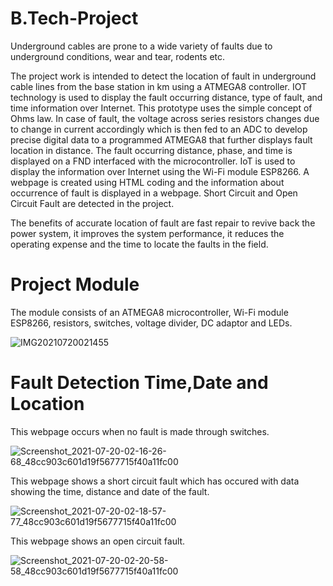 # B.Tech-Project
Underground cables are prone to a wide variety of faults due to underground conditions, wear and tear, rodents etc. 

The project work is intended to detect the location of fault in underground cable lines from the base station in km using a ATMEGA8 controller. IOT technology is used to display the fault occurring distance, type of fault, and time information over Internet. This prototype uses the simple concept of Ohms law. In case of fault, the voltage across series resistors changes due to change in current accordingly which is then fed to an ADC to develop precise digital data to a programmed ATMEGA8 that further displays fault location in distance. The fault occurring distance, phase, and time is displayed on a FND  interfaced with the microcontroller. IoT is used to display the information over Internet using the Wi-Fi module ESP8266. A webpage is created using HTML coding and the information about occurrence of fault is displayed in a webpage. Short Circuit and Open Circuit Fault are detected in the project.

The benefits of accurate location of fault are fast repair to revive back the power system, it improves the system performance, it reduces the operating expense and the time to locate the faults in the field.

# Project Module
The module consists of an ATMEGA8 microcontroller, Wi-Fi module ESP8266, resistors, switches, voltage divider, DC adaptor and LEDs.

![IMG20210720021455](https://user-images.githubusercontent.com/126613134/224124804-aa6b24ff-a7e7-441b-967f-1d0cbcca9128.jpg)

# Fault Detection Time,Date and Location
This webpage occurs when no fault is made through switches.

![Screenshot_2021-07-20-02-16-26-68_48cc903c601d19f5677715f40a11fc00](https://user-images.githubusercontent.com/126613134/224127162-1060a2e7-d88f-4d40-8286-87919c2e7086.jpg)

This webpage shows a short circuit fault which has occured with data showing the time, distance and date of the fault.

![Screenshot_2021-07-20-02-18-57-77_48cc903c601d19f5677715f40a11fc00](https://user-images.githubusercontent.com/126613134/224127897-19fd785b-9e93-4298-b9c3-14a9699b0aec.jpg)

This webpage shows an open circuit fault.

![Screenshot_2021-07-20-02-20-58-58_48cc903c601d19f5677715f40a11fc00](https://user-images.githubusercontent.com/126613134/224128022-30409479-4aef-402c-8d6a-f48cbdd1cc45.jpg)

